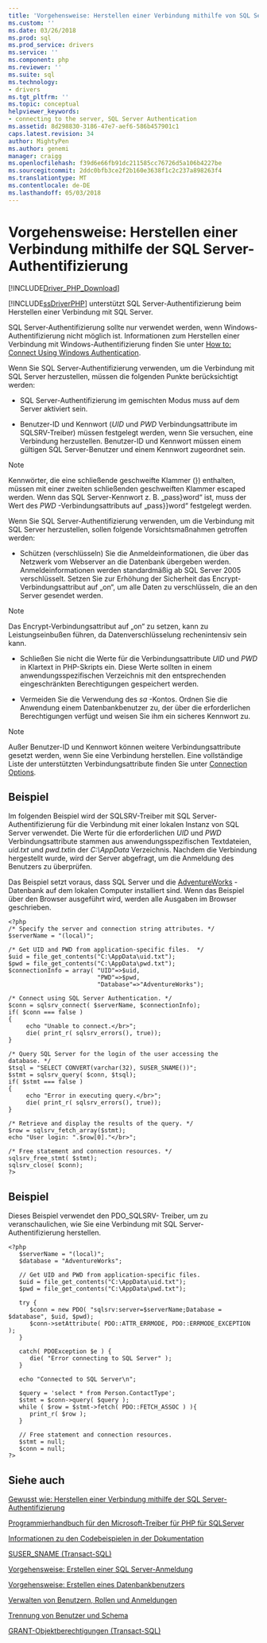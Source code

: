 ```yaml
---
title: 'Vorgehensweise: Herstellen einer Verbindung mithilfe von SQL Server-Authentifizierung | Microsoft Docs'
ms.custom: ''
ms.date: 03/26/2018
ms.prod: sql
ms.prod_service: drivers
ms.service: ''
ms.component: php
ms.reviewer: ''
ms.suite: sql
ms.technology:
- drivers
ms.tgt_pltfrm: ''
ms.topic: conceptual
helpviewer_keywords:
- connecting to the server, SQL Server Authentication
ms.assetid: 8d298830-3186-47e7-aef6-586b457901c1
caps.latest.revision: 34
author: MightyPen
ms.author: genemi
manager: craigg
ms.openlocfilehash: f39d6e66fb91dc211585cc76726d5a106b4227be
ms.sourcegitcommit: 2ddc0bfb3ce2f2b160e3638f1c2c237a898263f4
ms.translationtype: MT
ms.contentlocale: de-DE
ms.lasthandoff: 05/03/2018
---
```

# <a name="how-to-connect-using-sql-server-authentication"></a>Vorgehensweise: Herstellen einer Verbindung mithilfe der SQL Server-Authentifizierung
[!INCLUDE[Driver_PHP_Download](../../includes/driver_php_download.md)]

[!INCLUDE[ssDriverPHP](../../includes/ssdriverphp_md.md)] unterstützt SQL Server-Authentifizierung beim Herstellen einer Verbindung mit SQL Server.  
  
SQL Server-Authentifizierung sollte nur verwendet werden, wenn Windows-Authentifizierung nicht möglich ist. Informationen zum Herstellen einer Verbindung mit Windows-Authentifizierung finden Sie unter [How to: Connect Using Windows Authentication](../../connect/php/how-to-connect-using-windows-authentication.md).  
  
Wenn Sie SQL Server-Authentifizierung verwenden, um die Verbindung mit SQL Server herzustellen, müssen die folgenden Punkte berücksichtigt werden:  
  
-   SQL Server-Authentifizierung im gemischten Modus muss auf dem Server aktiviert sein.  
  
-   Benutzer-ID und Kennwort (*UID* und *PWD* Verbindungsattribute im SQLSRV-Treiber) müssen festgelegt werden, wenn Sie versuchen, eine Verbindung herzustellen. Benutzer-ID und Kennwort müssen einem gültigen SQL Server-Benutzer und einem Kennwort zugeordnet sein.  
  
> [!NOTE]  
> Kennwörter, die eine schließende geschweifte Klammer (}) enthalten, müssen mit einer zweiten schließenden geschweiften Klammer escaped werden. Wenn das SQL Server-Kennwort z. B. „pass}word“ ist, muss der Wert des *PWD* -Verbindungsattributs auf „pass}}word“ festgelegt werden.  
  
Wenn Sie SQL Server-Authentifizierung verwenden, um die Verbindung mit SQL Server herzustellen, sollen folgende Vorsichtsmaßnahmen getroffen werden:  
  
-   Schützen (verschlüsseln) Sie die Anmeldeinformationen, die über das Netzwerk vom Webserver an die Datenbank übergeben werden. Anmeldeinformationen werden standardmäßig ab SQL Server 2005 verschlüsselt. Setzen Sie zur Erhöhung der Sicherheit das Encrypt-Verbindungsattribut auf „on“, um alle Daten zu verschlüsseln, die an den Server gesendet werden.  
  
> [!NOTE]  
> Das Encrypt-Verbindungsattribut auf „on“ zu setzen, kann zu Leistungseinbußen führen, da Datenverschlüsselung rechenintensiv sein kann.  
  
-   Schließen Sie nicht die Werte für die Verbindungsattribute *UID* und *PWD* in Klartext in PHP-Skripts ein. Diese Werte sollten in einem anwendungsspezifischen Verzeichnis mit den entsprechenden eingeschränkten Berechtigungen gespeichert werden.  
  
-   Vermeiden Sie die Verwendung des *sa* -Kontos. Ordnen Sie die Anwendung einem Datenbankbenutzer zu, der über die erforderlichen Berechtigungen verfügt und weisen Sie ihm ein sicheres Kennwort zu.  
  
> [!NOTE]  
> Außer Benutzer-ID und Kennwort können weitere Verbindungsattribute gesetzt werden, wenn Sie eine Verbindung herstellen. Eine vollständige Liste der unterstützten Verbindungsattribute finden Sie unter [Connection Options](../../connect/php/connection-options.md).  
  
## <a name="example"></a>Beispiel  
Im folgenden Beispiel wird der SQLSRV-Treiber mit SQL Server-Authentifizierung für die Verbindung mit einer lokalen Instanz von SQL Server verwendet. Die Werte für die erforderlichen *UID* und *PWD* Verbindungsattribute stammen aus anwendungsspezifischen Textdateien, *uid.txt* und *pwd.txt*in der *C:\AppData* Verzeichnis. Nachdem die Verbindung hergestellt wurde, wird der Server abgefragt, um die Anmeldung des Benutzers zu überprüfen.  
  
Das Beispiel setzt voraus, dass SQL Server und die [AdventureWorks](https://github.com/Microsoft/sql-server-samples/tree/master/samples/databases/adventure-works) -Datenbank auf dem lokalen Computer installiert sind. Wenn das Beispiel über den Browser ausgeführt wird, werden alle Ausgaben im Browser geschrieben.  
  
```  
<?php  
/* Specify the server and connection string attributes. */  
$serverName = "(local)";  
  
/* Get UID and PWD from application-specific files.  */  
$uid = file_get_contents("C:\AppData\uid.txt");  
$pwd = file_get_contents("C:\AppData\pwd.txt");  
$connectionInfo = array( "UID"=>$uid,  
                         "PWD"=>$pwd,  
                         "Database"=>"AdventureWorks");  
  
/* Connect using SQL Server Authentication. */  
$conn = sqlsrv_connect( $serverName, $connectionInfo);  
if( $conn === false )  
{  
     echo "Unable to connect.</br>";  
     die( print_r( sqlsrv_errors(), true));  
}  
  
/* Query SQL Server for the login of the user accessing the  
database. */  
$tsql = "SELECT CONVERT(varchar(32), SUSER_SNAME())";  
$stmt = sqlsrv_query( $conn, $tsql);  
if( $stmt === false )  
{  
     echo "Error in executing query.</br>";  
     die( print_r( sqlsrv_errors(), true));  
}  
  
/* Retrieve and display the results of the query. */  
$row = sqlsrv_fetch_array($stmt);  
echo "User login: ".$row[0]."</br>";  
  
/* Free statement and connection resources. */  
sqlsrv_free_stmt( $stmt);  
sqlsrv_close( $conn);  
?>  
```  
  
## <a name="example"></a>Beispiel  
Dieses Beispiel verwendet den PDO_SQLSRV- Treiber, um zu veranschaulichen, wie Sie eine Verbindung mit SQL Server-Authentifizierung herstellen.  
  
```  
<?php  
   $serverName = "(local)";   
   $database = "AdventureWorks";  
  
   // Get UID and PWD from application-specific files.   
   $uid = file_get_contents("C:\AppData\uid.txt");  
   $pwd = file_get_contents("C:\AppData\pwd.txt");  
  
   try {  
      $conn = new PDO( "sqlsrv:server=$serverName;Database = $database", $uid, $pwd);   
      $conn->setAttribute( PDO::ATTR_ERRMODE, PDO::ERRMODE_EXCEPTION );   
   }  
  
   catch( PDOException $e ) {  
      die( "Error connecting to SQL Server" );   
   }  
  
   echo "Connected to SQL Server\n";  
  
   $query = 'select * from Person.ContactType';   
   $stmt = $conn->query( $query );   
   while ( $row = $stmt->fetch( PDO::FETCH_ASSOC ) ){   
      print_r( $row );   
   }  
  
   // Free statement and connection resources.   
   $stmt = null;   
   $conn = null;   
?>  
```  
  
## <a name="see-also"></a>Siehe auch  
[Gewusst wie: Herstellen einer Verbindung mithilfe der SQL Server-Authentifizierung](../../connect/php/how-to-connect-using-sql-server-authentication.md)

[Programmierhandbuch für den Microsoft-Treiber für PHP für SQLServer](../../connect/php/programming-guide-for-php-sql-driver.md)

[Informationen zu den Codebeispielen in der Dokumentation](../../connect/php/about-code-examples-in-the-documentation.md)

[SUSER_SNAME (Transact-SQL)](../../t-sql/functions/suser-sname-transact-sql.md)

[Vorgehensweise: Erstellen einer SQL Server-Anmeldung](../../relational-databases/security/authentication-access/create-a-login.md)

[Vorgehensweise: Erstellen eines Datenbankbenutzers](../../relational-databases/security/authentication-access/create-a-database-user.md)

[Verwalten von Benutzern, Rollen und Anmeldungen](../../relational-databases/server-management-objects-smo/tasks/managing-users-roles-and-logins.md)

[Trennung von Benutzer und Schema](../../relational-databases/server-management-objects-smo/tasks/managing-users-roles-and-logins.md)

[GRANT-Objektberechtigungen (Transact-SQL)](../../t-sql/statements/grant-object-permissions-transact-sql.md)  
  
